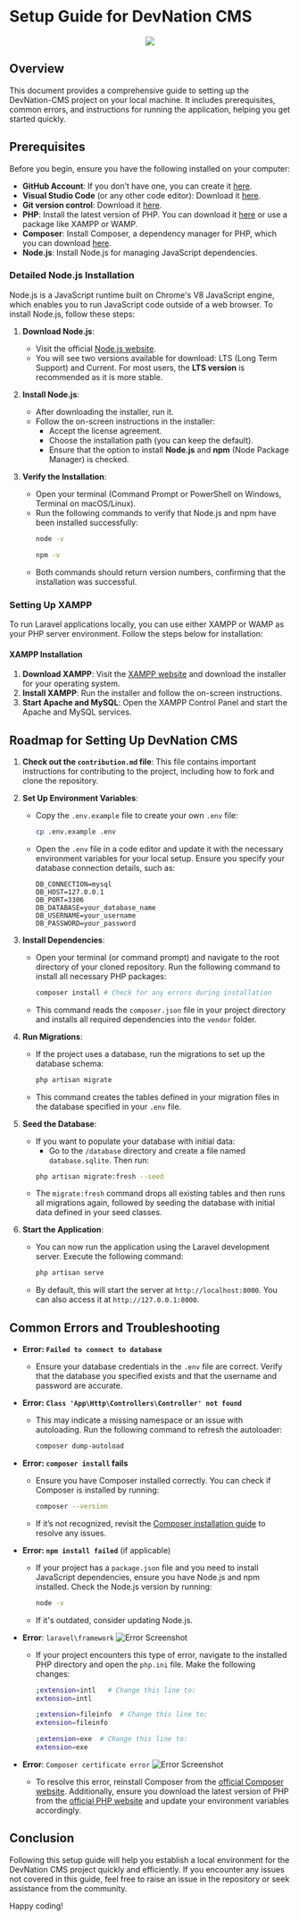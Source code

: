 # Setup Guide for DevNation CMS

<p align="center">
     <img src="https://github.com/user-attachments/assets/03765de4-b19f-42a9-9508-3b0dd087f40a"> 
</p>

## Overview

This document provides a comprehensive guide to setting up the DevNation-CMS project on your local machine. It includes prerequisites, common errors, and instructions for running the application, helping you get started quickly.

## Prerequisites

Before you begin, ensure you have the following installed on your computer:

- **GitHub Account**: If you don’t have one, you can create it [here](https://github.com/join).
- **Visual Studio Code** (or any other code editor): Download it [here](https://code.visualstudio.com/download).
- **Git version control**: Download it [here](https://git-scm.com/downloads).
- **PHP**: Install the latest version of PHP. You can download it [here](https://www.php.net/downloads) or use a package like XAMPP or WAMP.
- **Composer**: Install Composer, a dependency manager for PHP, which you can download [here](https://getcomposer.org/download/).
- **Node.js**: Install Node.js for managing JavaScript dependencies.

### Detailed Node.js Installation

Node.js is a JavaScript runtime built on Chrome's V8 JavaScript engine, which enables you to run JavaScript code outside of a web browser. To install Node.js, follow these steps:

1. **Download Node.js**:
   - Visit the official [Node.js website](https://nodejs.org/en/).
   - You will see two versions available for download: LTS (Long Term Support) and Current. For most users, the **LTS version** is recommended as it is more stable.

2. **Install Node.js**:
   - After downloading the installer, run it.
   - Follow the on-screen instructions in the installer:
     - Accept the license agreement.
     - Choose the installation path (you can keep the default).
     - Ensure that the option to install **Node.js** and **npm** (Node Package Manager) is checked.

3. **Verify the Installation**:
   - Open your terminal (Command Prompt or PowerShell on Windows, Terminal on macOS/Linux).
   - Run the following commands to verify that Node.js and npm have been installed successfully:
     ```bash
     node -v
     ```
     ```bash
     npm -v
     ```
   - Both commands should return version numbers, confirming that the installation was successful.

### Setting Up XAMPP

To run Laravel applications locally, you can use either XAMPP or WAMP as your PHP server environment. Follow the steps below for installation:

#### XAMPP Installation

1. **Download XAMPP**: Visit the [XAMPP website](https://www.apachefriends.org/index.html) and download the installer for your operating system.
2. **Install XAMPP**: Run the installer and follow the on-screen instructions.
3. **Start Apache and MySQL**: Open the XAMPP Control Panel and start the Apache and MySQL services.

## Roadmap for Setting Up DevNation CMS

1. **Check out the `contribution.md` file**: This file contains important instructions for contributing to the project, including how to fork and clone the repository.

2. **Set Up Environment Variables**:
   - Copy the `.env.example` file to create your own `.env` file:
     ```bash
     cp .env.example .env
     ```
   - Open the `.env` file in a code editor and update it with the necessary environment variables for your local setup. Ensure you specify your database connection details, such as:
     ```plaintext
     DB_CONNECTION=mysql
     DB_HOST=127.0.0.1
     DB_PORT=3306
     DB_DATABASE=your_database_name
     DB_USERNAME=your_username
     DB_PASSWORD=your_password
     ```

3. **Install Dependencies**:
   - Open your terminal (or command prompt) and navigate to the root directory of your cloned repository. Run the following command to install all necessary PHP packages:
     ```bash
     composer install # Check for any errors during installation
     ```
   - This command reads the `composer.json` file in your project directory and installs all required dependencies into the `vendor` folder.

4. **Run Migrations**:
   - If the project uses a database, run the migrations to set up the database schema:
     ```bash
     php artisan migrate
     ```
   - This command creates the tables defined in your migration files in the database specified in your `.env` file.

5. **Seed the Database**:
   - If you want to populate your database with initial data:
     - Go to the `/database` directory and create a file named `database.sqlite`. Then run:
     ```bash
     php artisan migrate:fresh --seed
     ```
   - The `migrate:fresh` command drops all existing tables and then runs all migrations again, followed by seeding the database with initial data defined in your seed classes.

6. **Start the Application**:
   - You can now run the application using the Laravel development server. Execute the following command:
     ```bash
     php artisan serve
     ```
   - By default, this will start the server at `http://localhost:8000`. You can also access it at `http://127.0.0.1:8000`.

## Common Errors and Troubleshooting

- **Error: `Failed to connect to database`**
  - Ensure your database credentials in the `.env` file are correct. Verify that the database you specified exists and that the username and password are accurate.

- **Error: `Class 'App\Http\Controllers\Controller' not found`**
  - This may indicate a missing namespace or an issue with autoloading. Run the following command to refresh the autoloader:
    ```bash
    composer dump-autoload
    ```

- **Error: `composer install` fails**
  - Ensure you have Composer installed correctly. You can check if Composer is installed by running:
    ```bash
    composer --version
    ```
  - If it’s not recognized, revisit the [Composer installation guide](https://getcomposer.org/download/) to resolve any issues.

- **Error: `npm install failed`** (if applicable)
  - If your project has a `package.json` file and you need to install JavaScript dependencies, ensure you have Node.js and npm installed. Check the Node.js version by running:
    ```bash
    node -v
    ```
  - If it's outdated, consider updating Node.js.

- **Error**: `laravel\framework` ![Error Screenshot](https://github.com/user-attachments/assets/8f111bb8-6714-4b4b-945e-0e2381ec5e91)  
  - If your project encounters this type of error, navigate to the installed PHP directory and open the `php.ini` file. Make the following changes:
    ```bash
    ;extension=intl   # Change this line to:
    extension=intl

    ;extension=fileinfo  # Change this line to:
    extension=fileinfo

    ;extension=exe  # Change this line to:
    extension=exe
    ```

- **Error**: `Composer certificate error` ![Error Screenshot](https://github.com/user-attachments/assets/c79ca3de-dcb7-4111-ac90-ec1fa8b87bc1)  
  - To resolve this error, reinstall Composer from the [official Composer website](https://getcomposer.org/download/). Additionally, ensure you download the latest version of PHP from the [official PHP website](https://www.php.net/downloads) and update your environment variables accordingly.

## Conclusion

Following this setup guide will help you establish a local environment for the DevNation CMS project quickly and efficiently. If you encounter any issues not covered in this guide, feel free to raise an issue in the repository or seek assistance from the community.

Happy coding!
